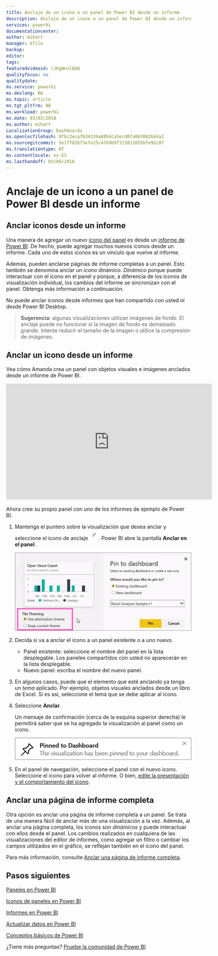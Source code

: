 ```yaml
---
title: Anclaje de un icono a un panel de Power BI desde un informe
description: Anclaje de un icono a un panel de Power BI desde un informe.
services: powerbi
documentationcenter: 
author: mihart
manager: kfile
backup: 
editor: 
tags: 
featuredvideoid: lJKgWnvl6bQ
qualityfocus: no
qualitydate: 
ms.service: powerbi
ms.devlang: NA
ms.topic: article
ms.tgt_pltfrm: NA
ms.workload: powerbi
ms.date: 03/02/2018
ms.author: mihart
LocalizationGroup: Dashboards
ms.openlocfilehash: 8fbc2ecafb34339a68b4ca5ecd0fa063082644a2
ms.sourcegitcommit: 5e1f7d2673efe25c47b9b9f315011055bfe92c8f
ms.translationtype: HT
ms.contentlocale: es-ES
ms.lasthandoff: 03/09/2018
---
```

# <a name="pin-a-tile-to-a-power-bi-dashboard-from-a-report"></a>Anclaje de un icono a un panel de Power BI desde un informe
## <a name="pinning-tiles-from-a-report"></a>Anclar iconos desde un informe
Una manera de agregar un nuevo [icono del panel](service-dashboard-tiles.md) es desde un [informe de Power BI](service-reports.md). De hecho, puede agregar muchos nuevos iconos desde un informe.  Cada uno de estos iconos es un vínculo que vuelve al informe.

Además, pueden anclarse páginas de informe completas a un panel.  Esto también se denomina anclar un *icono* dinámico.  *Dinámico* porque puede interactuar con el icono en el panel y porque, a diferencia de los iconos de visualización individual, los cambios del informe se sincronizan con el panel. Obtenga más información a continuación.

No puede anclar iconos desde informes que han compartido con usted ni desde Power BI Desktop. 

> **Sugerencia**: algunas visualizaciones utilizan imágenes de fondo. El anclaje puede no funcionar si la imagen de fondo es demasiado grande.  Intente reducir el tamaño de la imagen o utilice la compresión de imágenes.  
> 
> 

## <a name="pin-a-tile-from-a-report"></a>Anclar un icono desde un informe
Vea cómo Amanda crea un panel con objetos visuales e imágenes anclados desde un informe de Power BI.

<iframe width="560" height="315" src="https://www.youtube.com/embed/lJKgWnvl6bQ" frameborder="0" allowfullscreen></iframe>

Ahora cree su propio panel con uno de los informes de ejemplo de Power BI.

1. Mantenga el puntero sobre la visualización que desea anclar y seleccione el icono de anclaje ![](media/service-dashboard-pin-tile-from-report/pbi_pintile_small.png). Power BI abre la pantalla **Anclar en el panel** .
   
     ![Ventana Anclar al panel](media/service-dashboard-pin-tile-from-report/pbi_themes2.png)
2. Decida si va a anclar el icono a un panel existente o a uno nuevo.
   
   * Panel existente: seleccione el nombre del panel en la lista desplegable. Los paneles compartidos con usted no aparecerán en la lista desplegable.
   * Nuevo panel: escriba el nombre del nuevo panel.
3. En algunos casos, puede que el elemento que esté anclando ya tenga un *tema* aplicado.  Por ejemplo, objetos visuales anclados desde un libro de Excel. Si es así, seleccione el tema que se debe aplicar al icono.
4. Seleccione **Anclar**.
   
   Un mensaje de confirmación (cerca de la esquina superior derecha) le permitirá saber que se ha agregado la visualización al panel como un icono.
   
   ![Mensaje de proceso correcto](media/service-dashboard-pin-tile-from-report/pinsuccess.png)
5. En el panel de navegación, seleccione el panel con el nuevo icono. Seleccione el icono para volver al informe. O bien, [edite la presentación y el comportamiento del icono](service-dashboard-edit-tile.md).

## <a name="pin-an-entire-report-page"></a>Anclar una página de informe completa
Otra opción es anclar una página de informe completa a un panel. Se trata de una manera fácil de anclar más de una visualización a la vez.  Además, al anclar una página completa, los iconos son *dinámicos* y puede interactuar con ellos desde el panel. Los cambios realizados en cualquiera de las visualizaciones del editor de informes, como agregar un filtro o cambiar los campos utilizados en el gráfico, se reflejan también en el icono del panel.  

Para más información, consulte [Anclar una página de informe completa](service-dashboard-pin-live-tile-from-report.md).

## <a name="next-steps"></a>Pasos siguientes
[Paneles en Power BI](service-dashboards.md)

[Iconos de paneles en Power BI](service-dashboard-tiles.md)

[Informes en Power BI](service-reports.md)

[Actualizar datos en Power BI](refresh-data.md)

[Conceptos básicos de Power BI](service-basic-concepts.md)

¿Tiene más preguntas? [Pruebe la comunidad de Power BI](http://community.powerbi.com/)

